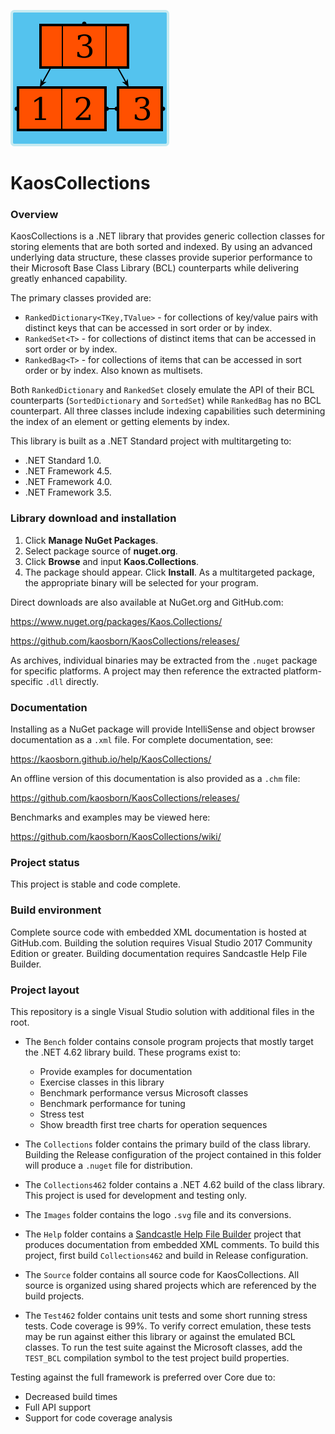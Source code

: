 ![logo](Images/KaosCollections-218.png)
# KaosCollections

### Overview

KaosCollections is a .NET library that provides generic collection classes
for storing elements that are both sorted and indexed.
By using an advanced underlying data structure, these classes provide
superior performance to their Microsoft Base Class Library (BCL) counterparts
while delivering greatly enhanced capability.

The primary classes provided are:

* `RankedDictionary<TKey,TValue>` - for collections of key/value pairs with distinct keys that can be accessed in sort order or by index.
* `RankedSet<T>` - for collections of distinct items that can be accessed in sort order or by index.
* `RankedBag<T>` - for collections of items that can be accessed in sort order or by index. Also known as multisets.

Both `RankedDictionary` and `RankedSet` closely emulate the API of their BCL counterparts
(`SortedDictionary` and `SortedSet`) while `RankedBag` has no BCL counterpart.
All three classes include indexing capabilities such determining the index of an element or getting elements by index.

This library is built as a .NET Standard project with multitargeting to:

* .NET Standard 1.0.
* .NET Framework 4.5.
* .NET Framework 4.0.
* .NET Framework 3.5.

### Library download and installation

1. Click **Manage NuGet Packages**.
2. Select package source of **nuget.org**.
3. Click **Browse** and input **Kaos.Collections**.
4. The package should appear. Click **Install**.
As a multitargeted package, the appropriate binary will be selected for your program.

Direct downloads are also available at NuGet.org and GitHub.com:

https://www.nuget.org/packages/Kaos.Collections/

https://github.com/kaosborn/KaosCollections/releases/

As archives, individual binaries may be extracted from the `.nuget` package for specific platforms.
A project may then reference the extracted platform-specific `.dll` directly.

### Documentation

Installing as a NuGet package will provide IntelliSense and object browser documentation as a `.xml` file.
For complete documentation, see:

https://kaosborn.github.io/help/KaosCollections/

An offline version of this documentation is also provided as a `.chm` file:

https://github.com/kaosborn/KaosCollections/releases/

Benchmarks and examples may be viewed here:

https://github.com/kaosborn/KaosCollections/wiki/

### Project status

This project is stable and code complete.

### Build environment

Complete source code with embedded XML documentation is hosted at GitHub.com.
Building the solution requires Visual Studio 2017 Community Edition or greater.
Building documentation requires Sandcastle Help File Builder.

### Project layout

This repository is a single Visual Studio solution with additional files in the root.

* The `Bench` folder contains console program projects that mostly target the .NET 4.62 library build.
These programs exist to:

  * Provide examples for documentation
  * Exercise classes in this library
  * Benchmark performance versus Microsoft classes
  * Benchmark performance for tuning
  * Stress test
  * Show breadth first tree charts for operation sequences

* The `Collections` folder contains the primary build of the class library.
Building the Release configuration of the project contained in this folder
will produce a `.nuget` file for distribution.

* The `Collections462` folder contains a .NET 4.62 build of the class library.
This project is used for development and testing only.

* The `Images` folder contains the logo `.svg` file and its conversions.

* The `Help` folder contains a [Sandcastle Help File Builder](https://github.com/EWSoftware/SHFB)
project that produces documentation from embedded XML comments.
To build this project, first build `Collections462` and build in Release configuration.

* The `Source` folder contains all source code for KaosCollections.
All source is organized using shared projects which are referenced by the build projects.

* The `Test462` folder contains unit tests and some short running stress tests.
Code coverage is 99%.
To verify correct emulation, these tests may be run against either this library
or against the emulated BCL classes.
To run the test suite against the Microsoft classes,
add the `TEST_BCL` compilation symbol to the test project build properties.

Testing against the full framework is preferred over Core due to:

  * Decreased build times
  * Full API support
  * Support for code coverage analysis

